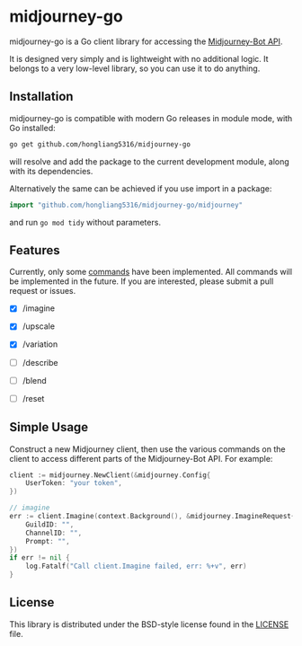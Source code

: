 # midjourney-go #

midjourney-go is a Go client library for accessing the [Midjourney-Bot API](https://midjourney.com/).

It is designed very simply and is lightweight with no additional logic. It belongs to a very low-level library, so you can use it to do anything.

## Installation ##

midjourney-go is compatible with modern Go releases in module mode, with Go installed:

```bash
go get github.com/hongliang5316/midjourney-go
```

will resolve and add the package to the current development module, along with its dependencies.

Alternatively the same can be achieved if you use import in a package:

```go
import "github.com/hongliang5316/midjourney-go/midjourney"
```

and run `go mod tidy` without parameters.

## Features ##

Currently, only some [commands](https://docs.midjourney.com/docs/command-list) have been implemented. All commands will be implemented in the future. If you are interested, please submit a pull request or issues.

- [x] /imagine

- [x] /upscale

- [x] /variation

- [ ] /describe

- [ ] /blend

- [ ] /reset

## Simple Usage ##

Construct a new Midjourney client, then use the various commands on the client to
access different parts of the Midjourney-Bot API. For example:

```go
client := midjourney.NewClient(&midjourney.Config{
    UserToken: "your token",
})

// imagine
err := client.Imagine(context.Background(), &midjourney.ImagineRequest{
    GuildID: "",
    ChannelID: "",
    Prompt: "",
})
if err != nil {
    log.Fatalf("Call client.Imagine failed, err: %+v", err)
}
```

## License ##

This library is distributed under the BSD-style license found in the [LICENSE](./LICENSE)
file.
